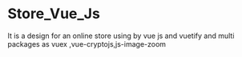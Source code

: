 # Store_Vue_Js
It is a design for an online store using by vue js and vuetify and multi packages as vuex ,vue-cryptojs,js-image-zoom
